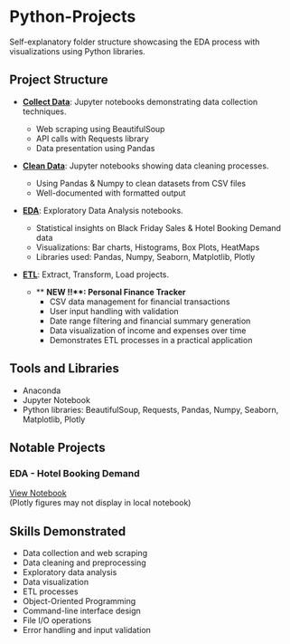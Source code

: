 # Python-Projects

Self-explanatory folder structure showcasing the EDA process with visualizations using Python libraries.

## Project Structure

- **[Collect Data](https://github.com/ShreevaniRao/Python-Projects/tree/main/Collect%20Data)**: Jupyter notebooks demonstrating data collection techniques.
  - Web scraping using BeautifulSoup
  - API calls with Requests library
  - Data presentation using Pandas

- **[Clean Data](https://github.com/ShreevaniRao/Python-Projects/tree/main/Clean%20Data)**: Jupyter notebooks showing data cleaning processes.
  - Using Pandas & Numpy to clean datasets from CSV files
  - Well-documented with formatted output

- **[EDA](https://github.com/ShreevaniRao/Python-Projects/tree/main/EDA)**: Exploratory Data Analysis notebooks.
  - Statistical insights on Black Friday Sales & Hotel Booking Demand data
  - Visualizations: Bar charts, Histograms, Box Plots, HeatMaps
  - Libraries used: Pandas, Numpy, Seaborn, Matplotlib, Plotly

- **[ETL](https://github.com/ShreevaniRao/Python-Projects/tree/main/ETL)**: Extract, Transform, Load projects.
  - ** **NEW !!\*\*: Personal Finance Tracker**
    - CSV data management for financial transactions
    - User input handling with validation
    - Date range filtering and financial summary generation
    - Data visualization of income and expenses over time
    - Demonstrates ETL processes in a practical application

## Tools and Libraries

- Anaconda
- Jupyter Notebook
- Python libraries: BeautifulSoup, Requests, Pandas, Numpy, Seaborn, Matplotlib, Plotly

## Notable Projects

### EDA - Hotel Booking Demand
[View Notebook](https://nbviewer.org/github/ShreevaniRao/Python-Projects/blob/main/EDA/Hotel%20Booking%20Demand%20-%20EDA.ipynb)  
(Plotly figures may not display in local notebook)

## Skills Demonstrated

- Data collection and web scraping
- Data cleaning and preprocessing
- Exploratory data analysis
- Data visualization
- ETL processes
- Object-Oriented Programming
- Command-line interface design
- File I/O operations
- Error handling and input validation
